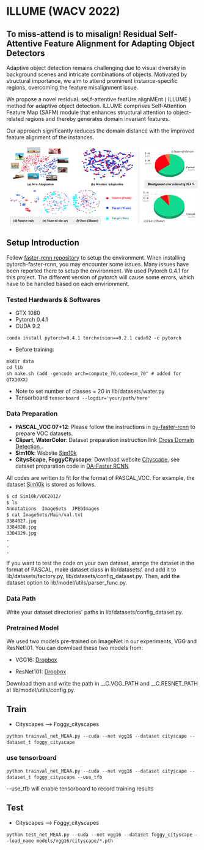 # ILLUME (WACV 2022)

## To miss-attend is to misalign! Residual Self-Attentive Feature Alignment for Adapting Object Detectors

Adaptive object detection remains challenging due to visual diversity in background scenes and intricate combinations of objects. Motivated by structural importance, we aim to attend prominent instance-specific regions, overcoming the feature misalignment issue. 

We propose a novel resIduaL seLf-attentive featUre alignMEnt ( ILLUME ) method for adaptive object detection. ILLUME comprises Self-Attention Feature Map (SAFM) module that enhances structural attention to object-related regions and thereby generates domain invariant features.

Our approach significantly reduces the domain distance with the improved feature alignment of the instances.

![Visualisation_analysis](https://github.com/Vaishnvi/ILLUME/blob/master/imgs/vis_updted_mis_al_er.png)




## Setup Introduction
Follow [faster-rcnn repository](https://github.com/jwyang/faster-rcnn.pytorch)
 to setup the environment. When installing pytorch-faster-rcnn, you may encounter some issues.
Many issues have been reported there to setup the environment. We used Pytorch 0.4.1 for this project.
The different version of pytorch will cause some errors, which have to be handled based on each envirionment.

### Tested Hardwards & Softwares
- GTX 1080
- Pytorch 0.4.1
- CUDA 9.2
```
conda install pytorch=0.4.1 torchvision==0.2.1 cuda92 -c pytorch
```
- Before training:
```
mkdir data
cd lib
sh make.sh (add -gencode arch=compute_70,code=sm_70" # added for GTX10XX)
```

- Note to set number of classes = 20 in lib/datasets/water.py
- Tensorboard
`tensorboard --logdir='your/path/here'`


### Data Preparation

* **PASCAL_VOC 07+12**: Please follow the instructions in [py-faster-rcnn](https://github.com/rbgirshick/py-faster-rcnn#beyond-the-demo-installation-for-training-and-testing-models) to prepare VOC datasets.
* **Clipart, WaterColor**: Dataset preparation instruction link [Cross Domain Detection ](https://github.com/naoto0804/cross-domain-detection/tree/master/datasets). 
* **Sim10k**: Website [Sim10k](https://fcav.engin.umich.edu/sim-dataset/)
* **CitysScape, FoggyCityscape**: Download website [Cityscape](https://www.cityscapes-dataset.com/), see dataset preparation code in [DA-Faster RCNN](https://github.com/yuhuayc/da-faster-rcnn/tree/master/prepare_data)

All codes are written to fit for the format of PASCAL_VOC.
For example, the dataset [Sim10k](https://fcav.engin.umich.edu/sim-dataset/) is stored as follows.

```
$ cd Sim10k/VOC2012/
$ ls
Annotations  ImageSets  JPEGImages
$ cat ImageSets/Main/val.txt
3384827.jpg
3384828.jpg
3384829.jpg
.
.
.
```
If you want to test the code on your own dataset, arange the dataset
 in the format of PASCAL, make dataset class in lib/datasets/. and add
 it to  lib/datasets/factory.py, lib/datasets/config_dataset.py. Then, add the dataset option to lib/model/utils/parser_func.py.

### Data Path
Write your dataset directories' paths in lib/datasets/config_dataset.py.

### Pretrained Model

We used two models pre-trained on ImageNet in our experiments, VGG and ResNet101. You can download these two models from:

* VGG16: [Dropbox](https://www.dropbox.com/s/s3brpk0bdq60nyb/vgg16_caffe.pth?dl=0)

* ResNet101: [Dropbox](https://www.dropbox.com/s/iev3tkbz5wyyuz9/resnet101_caffe.pth?dl=0)

Download them and write the path in __C.VGG_PATH and __C.RESNET_PATH at lib/model/utils/config.py.


## Train
- Cityscapes --> Foggy_cityscapes
```
python trainval_net_MEAA.py --cuda --net vgg16 --dataset cityscape --dataset_t foggy_cityscape
```
### use tensorboard
```
python trainval_net_MEAA.py --cuda --net vgg16 --dataset cityscape --dataset_t foggy_cityscape --use_tfb
```
--use_tfb will enable tensorboard to record training results

## Test
- Cityscapes --> Foggy_cityscapes
```
python test_net_MEAA.py --cuda --net vgg16 --dataset foggy_cityscape --load_name models/vgg16/cityscape/*.pth
```




